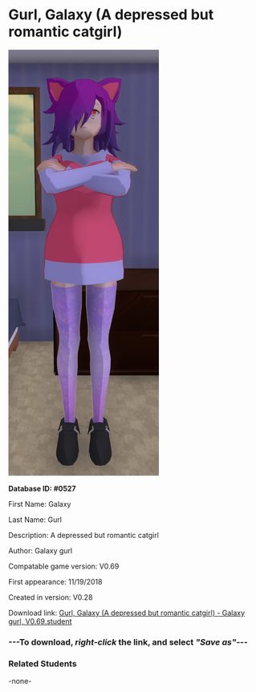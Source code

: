 # Gurl, Galaxy (A depressed but romantic catgirl)

<img src="../../Files/Images/Gurl, Galaxy (A depressed but romantic catgirl).png" title="Gurl, Galaxy (A depressed but romantic catgirl) - Galaxy gurl, V0.69">

**Database ID: #0527**

First Name: Galaxy

Last Name: Gurl

Description: A depressed but romantic catgirl

Author: Galaxy gurl

Compatable game version: V0.69

First appearance: 11/19/2018

Created in version: V0.28

Download link: <a href="https://raw.githubusercontent.com/Arbiter1223/Daigaku-Gurashi-Custom-Students/master/Files/Student%20Files/Gurl%2C%20Galaxy%20(A%20depressed%20but%20romantic%20catgirl)%20-%20Galaxy%20gurl%2C%20V0.69.student">Gurl, Galaxy (A depressed but romantic catgirl) - Galaxy gurl, V0.69.student</a>

### ---**To download, _right-click_ the link, and select _"Save as"_**---

### Related Students

-none-
